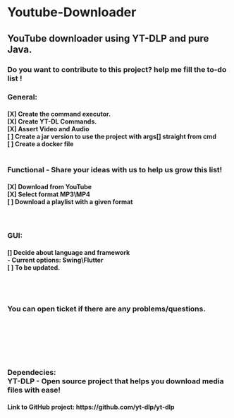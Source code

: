 # Youtube-Downloader
<h2> YouTube downloader using YT-DLP and pure Java. </h2>

<h3> Do you want to contribute to this project?  help me fill the to-do list ! </h3>
<h3>General:</h3>
<h4>
[X] Create the command executor. <br>
[X] Create YT-DL Commands. <br>
[X] Assert Video and Audio <br>
[ ] Create a jar version to use the project with args[] straight from cmd <br>
[ ] Create a docker file  <be>
</br><br>



<h3> Functional - Share your ideas with us to help us grow this list! </h3>
<h4>
[X] Download from YouTube <br>
[X] Select format MP3\MP4 <br>
[ ] Download a playlist with a given format <br>
</h4>


<br>
<h3> GUI: </h3>
<h4>
  []  Decide about language and framework <br>
    - Current options: Swing\Flutter <br>
  [ ] To be updated. <br>
</h4> 

<br><br>

<h3> You can open ticket if there are any problems/questions.</h3>

<br><br><br><br><br>
<h3> Dependecies:<br>
YT-DLP - Open source project that helps you download media files with ease! </h3>
<h4> Link to GitHub project: https://github.com/yt-dlp/yt-dlp </h4>


